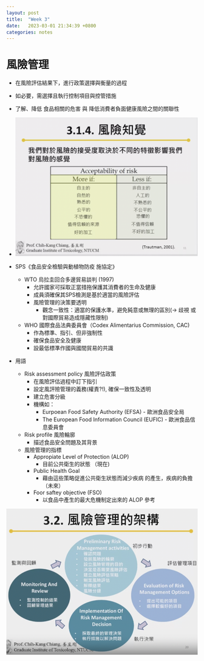 ```yaml
---
layout: post
title:  "Week 3"
date:   2023-03-01 21:34:39 +0800
categories: notes
---
```


# 風險管理
 - 在風險評估結果下，進行政策選擇與衡量的過程
 - 如必要，需選擇且執行控制項目與控管措施
 - 了解、降低 食品相關的危害 與 降低消費者負面健康風險之間的關聯性
 - ![風險知覺](/assets/images/risk-sensing.png)

 - SPS《食品安全檢驗與動植物防疫 施協定》
   - WTO 烏拉圭回合多邊貿易談判 (1997)
      - 允許國家可採取正當措拖保護其消費者的生命及健康
      - 成員須確保其SPS檢測是基於適當的風險評估
      - 風險管理的決策要透明
         - 觀念一致性：適當的保護水準，避免豘意或無理的區別(-> 歧視 或 對國際貿易造成隱藏性限制)
   - WHO 國際食品法典委員會（Codex Alimentarius Commission, CAC)
      - 作為標準、指引、但非強制性
      - 確保食品安全及健康
      - 設最低標準作國與國間貿易的共識

 - 用語
    - Risk assessment policy 風險評估政策
       - 在風險評估過程中訂下指引
       - 設定風評險管理的義務(權責?!), 確保一致性及透明
       - 建立危害分級
       - 機構如：
          - Eurpoean Food Safety Authority (EFSA) - 歐洲食品安全局
          - The European Food Information Council (EUFIC) - 歐洲食品信息委員會 
    - Risk profile 風險輪廓
       - 描述食品安全問題及其背景
    - 風險管理的指標
       - Appropiate Level of Protection (ALOP)
          - 目前公共衛生的狀態 （現在)
       - Public Health Goal
          - 藉由這些策略促進公共衛生狀態而減少疾病 的產生，疾病的負擔 （未來）
       - Foor saftey objective (FSO)
          - 以食品中產生的最大危機制定出來的 ALOP 參考

![風險管理架構](/assets/images/risk-management-framework.png)

